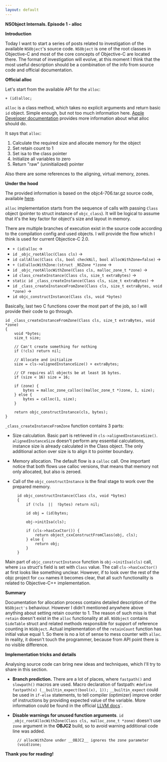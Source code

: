 ```yaml
---
layout: default
---
```


**NSObject Internals. Episode 1 - alloc**

**Introduction**

Today I want to start a series of posts related to investigation of the available `NSObject`'s source code. `NSObject` is one of the root classes in Objective-C and most of the core concepts of Objective-C are located there. The format of investigation will evolve, at this moment I think that the most useful description should be a combination of the info from source code and official documentation.

**Official alloc**

Let's start from the available API for the `alloc`:

`+ (id)alloc;`

`alloc` is a class method, which takes no explicit arguments and return basic `id` object. Simple enough, but not too much information here. [Apple Developer documentation](https://developer.apple.com/library/content/documentation/General/Conceptual/CocoaEncyclopedia/ObjectAllocation/ObjectAllocation.html#//apple_ref/doc/uid/TP40010810-CH7-SW1) provides more information about what alloc should do.

It says that `alloc`:

1. Calculate the required size and allocate memory for the object
2. Set retain count to 1
3. Set isa to the class pointer
4. Initialize all variables to zero
5. Return "raw" (uninitialized) pointer

Also there are some references to the aligning, virtual memory, zones.

**Under the hood**

The provided information is based on the objc4-706.tar.gz source code, available [here](https://opensource.apple.com/tarballs/objc4).

`alloc` implementation starts from the sequence of calls with passing `Class` object (pointer to struct instance of `objc_class`). It will be logical to assume that it's the key factor for object's size and layout in memory.

There are multiple branches of execution exist in the source code according to the compilation config and used objects. I will provide the flow which I think is used for current Objectice-C 2.0.

- `+ (id)alloc` -> 
- `id _objc_rootAlloc(Class cls)` -> 
- `id callAlloc(Class cls, bool checkNil, bool allocWithZone=false)` ->
- `+ (id)allocWithZone:(struct _NSZone *)zone` -> 
- `id _objc_rootAllocWithZone(Class cls, malloc_zone_t *zone)` ->
- `id class_createInstance(Class cls, size_t extraBytes)` ->
- `static id _class_createInstance(Class cls, size_t extraBytes)` ->
- `id _class_createInstanceFromZone(Class cls, size_t extraBytes, void *zone)` ->
- `id objc_constructInstance(Class cls, void *bytes)`

Basically, last two C functions cover the most part of the job, so I will provide their code to go through.

    id _class_createInstanceFromZone(Class cls, size_t extraBytes, void *zone)
	{
	    void *bytes;
	    size_t size;

	    // Can't create something for nothing
	    if (!cls) return nil;

	    // Allocate and initialize
	    size = cls->alignedInstanceSize() + extraBytes;

	    // CF requires all objects be at least 16 bytes.
	    if (size < 16) size = 16;

	    if (zone) {
	        bytes = malloc_zone_calloc((malloc_zone_t *)zone, 1, size);
	    } else {
	        bytes = calloc(1, size);
	    }

	    return objc_constructInstance(cls, bytes);
    }

`_class_createInstanceFromZone` function contains 3 parts:

- Size calculation. Basic part is retrieved in `cls->alignedInstanceSize()`. `alignedInstanceSize` doesn't perform any essential calculations, instance size is already calculated in the Class object. The only additional action over size is to align it to pointer boundary.
- Memory allocation. The default flow is a `calloc` call. One important notice that both flows use calloc versions, that means that memory not only allocated, but also is zeroed.
- Call of the `objc_constructInstance` is the final stage to work over the prepared memory.

	    id objc_constructInstance(Class cls, void *bytes)
	    {
	        if (!cls  ||  !bytes) return nil;
	        
	        id obj = (id)bytes;
	        
	        obj->initIsa(cls);

	        if (cls->hasCxxCtor()) {
	            return object_cxxConstructFromClass(obj, cls);
	        } else {
	            return obj;
	        }
	    }

Main part of `objc_constructInstance` function is `obj->initIsa(cls)` call, where `isa` struct's field is set with `Class` value. The call `cls->hasCxxCtor()` at first looks like something unclear. However, if to look over the rest of the objc project for `cxx` names it becomes clear, that all such functionality is related to Objective-C++ implementation.

**Summary**


Documentation for allocation process contains detailed description of the `NSObject's` behaviour.
However I didn't mentioned anywhere above anything about setting retain counter to 1. The reason of such miss is that `retain` doesn't exist in the `alloc` functionality at all. `NSObject` contains `SideTable` struct and related methods responsible for support of reference counting in `NSObject`. Actual implementation of the `retainCount` function has initial value equal 1. So there is no a lot of sense to mess counter with `alloc`. In reality, it doesn't touch the programmer, because from API point there is no visible difference.



**Implementation tricks and details**

Analysing source code can bring new ideas and techniques, which I'll try to share in this section.

- **Branch prediction.** There are a lot of places, where `fastpath()` and `slowpath()` macros are used. Macro declaration of fastpath: `#define fastpath(x) (__builtin_expect(bool(x), 1));` `__builtin_expect` could be used in `if-else` statements, to tell compiler (optimizer) improve order of instructions by providing expected value of the variable. More information could be found in the official [LLVM docs](http://llvm.org/docs/BranchWeightMetadata.html)`.

- **Disable warnings for unused function arguments**. `id _objc_rootAllocWithZone(Class cls, malloc_zone_t *zone)` doesn't use `zone` argument in the __OBJC2__ build, so to avoid warning additional code line was added.
	
	    // allocWithZone under __OBJC2__ ignores the zone parameter
        (void)zone;


**Thank you for reading!**